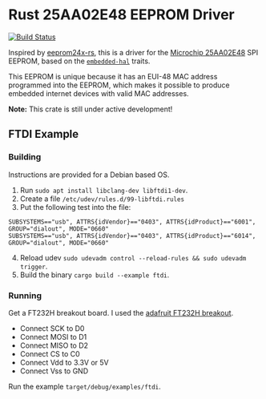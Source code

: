 # Rust 25AA02E48 EEPROM Driver

[![Build Status](https://travis-ci.com/newAM/eeprom25aa02e48-rs.svg?branch=master)](https://travis-ci.com/newAM/eeprom25aa02e48-rs)

Inspired by [eeprom24x-rs], this is a driver for the
[Microchip 25AA02E48] SPI EEPROM, based on the [`embedded-hal`] traits.

This EEPROM is unique because it has an EUI-48 MAC address programmed into the
EEPROM, which makes it possible to produce embedded internet devices with
valid MAC addresses.

**Note:** This crate is still under active development!

[eeprom24x-rs]: https://github.com/eldruin/eeprom24x-rs
[Microchip 25AA02E48]: http://ww1.microchip.com/downloads/en/DeviceDoc/25AA02E48-25AA02E64-2K-SPI-Bus-Serial-EEPROM-Data%20Sheet_DS20002123G.pdf
[`embedded-hal`]: https://github.com/rust-embedded/embedded-hal

## FTDI Example

### Building
Instructions are provided for a Debian based OS.

1. Run `sudo apt install libclang-dev libftdi1-dev`.
2. Create a file `/etc/udev/rules.d/99-libftdi.rules`
3. Put the following test into the file:
```
SUBSYSTEMS=="usb", ATTRS{idVendor}=="0403", ATTRS{idProduct}=="6001", GROUP="dialout", MODE="0660"
SUBSYSTEMS=="usb", ATTRS{idVendor}=="0403", ATTRS{idProduct}=="6014", GROUP="dialout", MODE="0660"
```
4. Reload udev `sudo udevadm control --reload-rules && sudo udevadm trigger`.
5. Build the binary `cargo build --example ftdi`.

### Running
Get a FT232H breakout board.  I used the [adafruit FT232H breakout](https://www.adafruit.com/product/2264).

* Connect SCK to D0
* Connect MOSI to D1
* Connect MISO to D2
* Connect CS to C0
* Connect Vdd to 3.3V or 5V
* Connect Vss to GND

Run the example `target/debug/examples/ftdi`.
